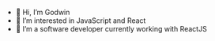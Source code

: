 - 👋 Hi, I’m Godwin
- 👀 I’m interested in JavaScript and React
- 🌱 I’m a software developer currently working with ReactJS

<!---
giyogun/giyogun is a ✨ special ✨ repository because its `README.md` (this file) appears on your GitHub profile.
You can click the Preview link to take a look at your changes.
--->
